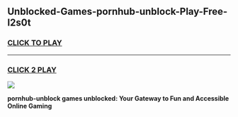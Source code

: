 
## Unblocked-Games-pornhub-unblock-Play-Free-l2s0t
<h3>
<a href="https://premium76.site?title=pornhub-unblock&ref=10A">CLICK TO PLAY</a></h3>
<hr>

<h3>
<a href="https://premium76.site?title=pornhub-unblock&ref=10A">CLICK 2 PLAY</a>
  
</h3>

<a href="https://premium76.site?title=pornhub-unblock&ref=10A"><img src="https://clearcache.store/games.png"></a>


**pornhub-unblock games unblocked: Your Gateway to Fun and Accessible Online Gaming**
